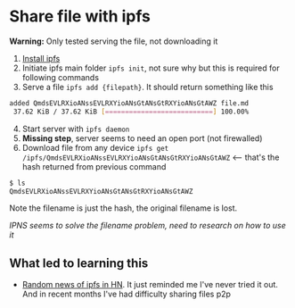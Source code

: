 # Share file with ipfs

**Warning:** Only tested serving the file, not downloading it

1. [Install ipfs](https://ipfs.io/#install)
2. Initiate ipfs main folder `ipfs init`, not sure why but this is required for following commands
3. Serve a file `ipfs add {filepath}`. It should return something like this
```bash
added QmdsEVLRXioANssEVLRXYioANsGtANsGtRXYioANsGtAWZ file.md
 37.62 KiB / 37.62 KiB [===========================] 100.00%
```
4. Start server with `ipfs daemon`
5. **Missing step**, server seems to need an open port (not firewalled)
6. Download file from any device `ipfs get /ipfs/QmdsEVLRXioANssEVLRXYioANsGtANsGtRXYioANsGtAWZ` <-- that's the hash returned from previous command
```bash
$ ls
QmdsEVLRXioANssEVLRXYioANsGtANsGtRXYioANsGtAWZ
```
Note the filename is just the hash, the original filename is lost.

*IPNS seems to solve the filename problem, need to research on how to use it*


## What led to learning this

- [Random news of ipfs in HN](https://blog.ipfs.io/2020-09-24-go-ipfs-0-7-0/). It just reminded me I've never tried it out.\
And in recent months I've had difficulty sharing files p2p
